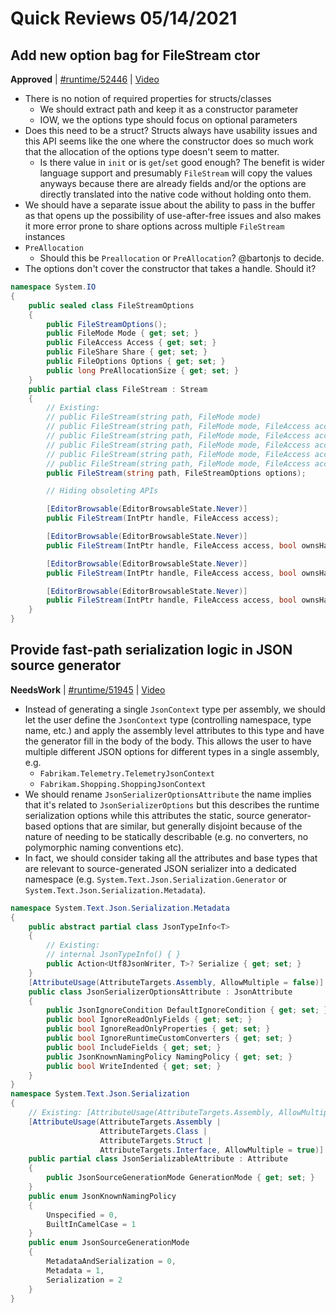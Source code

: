 # Quick Reviews 05/14/2021

## Add new option bag for FileStream ctor

**Approved** | [#runtime/52446](https://github.com/dotnet/runtime/issues/52446#issuecomment-841408090) | [Video](https://youtu.be/hIwar_l0x4g?t=78)

* There is no notion of required properties for structs/classes
    - We should extract path and keep it as a constructor parameter
    - IOW, we the options type should focus on optional parameters
* Does this need to be a struct? Structs always have usability issues and this API seems like the one where the constructor does so much work that the allocation of the options type doesn't seem to matter.
    - Is there value in `init` or is `get`/`set` good enough? The benefit is wider language support and presumably `FileStream` will copy the values anyways because there are already fields and/or the options are directly translated into the native code without holding onto them.
* We should have a separate issue about the ability to pass in the buffer as that opens up the possibility of use-after-free issues and also makes it more error prone to share options across multiple `FileStream` instances
* `PreAllocation`
    - Should this be `Preallocation` or `PreAllocation`? @bartonjs to decide.
* The options don't cover the constructor that takes a handle. Should it?

```C#
namespace System.IO
{
    public sealed class FileStreamOptions
    {
        public FileStreamOptions();
        public FileMode Mode { get; set; }
        public FileAccess Access { get; set; }
        public FileShare Share { get; set; }
        public FileOptions Options { get; set; }
        public long PreAllocationSize { get; set; }
    }
    public partial class FileStream : Stream
    {
        // Existing:
        // public FileStream(string path, FileMode mode)
        // public FileStream(string path, FileMode mode, FileAccess access)
        // public FileStream(string path, FileMode mode, FileAccess access, FileShare share)
        // public FileStream(string path, FileMode mode, FileAccess access, FileShare share, int bufferSize)
        // public FileStream(string path, FileMode mode, FileAccess access, FileShare share, int bufferSize, bool useAsync)
        // public FileStream(string path, FileMode mode, FileAccess access, FileShare share, int bufferSize, FileOptions options)
        public FileStream(string path, FileStreamOptions options);

        // Hiding obsoleting APIs

        [EditorBrowsable(EditorBrowsableState.Never)]
        public FileStream(IntPtr handle, FileAccess access);

        [EditorBrowsable(EditorBrowsableState.Never)]
        public FileStream(IntPtr handle, FileAccess access, bool ownsHandle);

        [EditorBrowsable(EditorBrowsableState.Never)]
        public FileStream(IntPtr handle, FileAccess access, bool ownsHandle, int bufferSize);

        [EditorBrowsable(EditorBrowsableState.Never)]
        public FileStream(IntPtr handle, FileAccess access, bool ownsHandle, int bufferSize, bool isAsync);
    }
}
```

## Provide fast-path serialization logic in JSON source generator

**NeedsWork** | [#runtime/51945](https://github.com/dotnet/runtime/issues/51945#issuecomment-841456779) | [Video](https://youtu.be/hIwar_l0x4g?t=3434)

* Instead of generating a single `JsonContext` type per assembly, we should let the user define the `JsonContext` type (controlling namespace, type name, etc.) and apply the assembly level attributes to this type and have the generator fill in the body of the body. This allows the user to have multiple different JSON options for different types in a single assembly, e.g.
    - `Fabrikam.Telemetry.TelemetryJsonContext`
    - `Fabrikam.Shopping.ShoppingJsonContext`
* We should rename `JsonSerializerOptionsAttribute` the name implies that it's related to `JsonSerializerOptions` but this describes the runtime serialization options while this attributes the static, source generator-based options that are similar, but generally disjoint because of the nature of needing to be statically describable (e.g. no converters, no polymorphic naming conventions etc).
* In fact, we should consider taking all the attributes and base types that are relevant to source-generated JSON serializer into a dedicated namespace (e.g. `System.Text.Json.Serialization.Generator` or `System.Text.Json.Serialization.Metadata`).


```C#
namespace System.Text.Json.Serialization.Metadata
{
    public abstract partial class JsonTypeInfo<T>
    {
        // Existing:
        // internal JsonTypeInfo() { }
        public Action<Utf8JsonWriter, T>? Serialize { get; set; }
    }
    [AttributeUsage(AttributeTargets.Assembly, AllowMultiple = false)]
    public class JsonSerializerOptionsAttribute : JsonAttribute
    {
        public JsonIgnoreCondition DefaultIgnoreCondition { get; set; }
        public bool IgnoreReadOnlyFields { get; set; }
        public bool IgnoreReadOnlyProperties { get; set; }
        public bool IgnoreRuntimeCustomConverters { get; set; }
        public bool IncludeFields { get; set; }
        public JsonKnownNamingPolicy NamingPolicy { get; set; }
        public bool WriteIndented { get; set; }
    }
}
namespace System.Text.Json.Serialization
{
    // Existing: [AttributeUsage(AttributeTargets.Assembly, AllowMultiple = true)]
    [AttributeUsage(AttributeTargets.Assembly |
                    AttributeTargets.Class |
                    AttributeTargets.Struct |
                    AttributeTargets.Interface, AllowMultiple = true)]
    public partial class JsonSerializableAttribute : Attribute
    {
        public JsonSourceGenerationMode GenerationMode { get; set; }
    }
    public enum JsonKnownNamingPolicy
    {
        Unspecified = 0,
        BuiltInCamelCase = 1
    }
    public enum JsonSourceGenerationMode
    {
        MetadataAndSerialization = 0,
        Metadata = 1,
        Serialization = 2
    }
}
```

